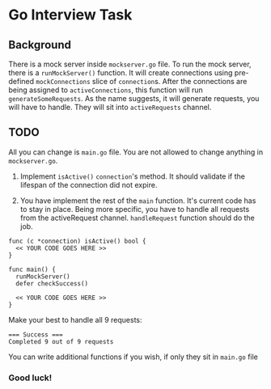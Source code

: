 # Go Interview Task

## Background

There is a mock server inside `mockserver.go` file. To run the mock server, there is a `runMockServer()` function. It will create connections using pre-defined `mockConnections` slice of `connection`s. After the connections are being assigned to `activeConnections`, this function will run `generateSomeRequests`. As the name suggests, it will generate requests, you will have to handle. They will sit into `activeRequests` channel. 

## TODO

All you can change is `main.go` file. You are not allowed to change anything in `mockserver.go`.

1. Implement `isActive()` `connection`'s method. It should validate if the lifespan of the connection did not expire.

2. You have implement the rest of the `main` function. It's current code has to stay in place. Being more specific, you have to handle all requests from the activeRequest channel. `handleRequest` function should do the job.

```
func (c *connection) isActive() bool {
  << YOUR CODE GOES HERE >>
}

func main() {
  runMockServer()
  defer checkSuccess()
  
  << YOUR CODE GOES HERE >>
}
```

Make your best to handle all 9 requests:
```
=== Success ===
Completed 9 out of 9 requests
```
You can write additional functions if you wish, if only they sit in `main.go` file

### Good luck!
